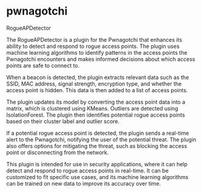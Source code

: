 # pwnagotchi
RogueAPDetector

The RogueAPDetector is a plugin for the Pwnagotchi that enhances its ability to detect and respond to rogue access points. The plugin uses machine learning algorithms to identify patterns in the access points the Pwnagotchi encounters and makes informed decisions about which access points are safe to connect to.

When a beacon is detected, the plugin extracts relevant data such as the SSID, MAC address, signal strength, encryption type, and whether the access point is hidden. This data is then added to a list of access points.

The plugin updates its model by converting the access point data into a matrix, which is clustered using KMeans. Outliers are detected using IsolationForest. The plugin then identifies potential rogue access points based on their cluster label and outlier score.

If a potential rogue access point is detected, the plugin sends a real-time alert to the Pwnagotchi, notifying the user of the potential threat. The plugin also offers options for mitigating the threat, such as blocking the access point or disconnecting from the network.

This plugin is intended for use in security applications, where it can help detect and respond to rogue access points in real-time. It can be customized to fit specific use cases, and its machine learning algorithms can be trained on new data to improve its accuracy over time.
